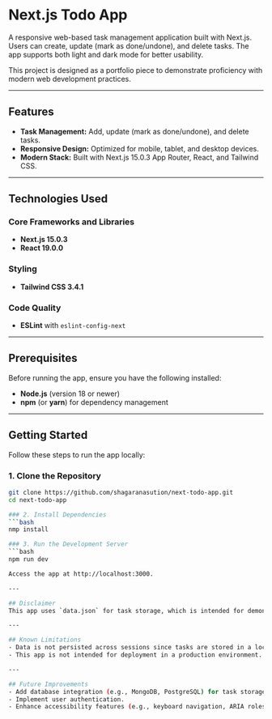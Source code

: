# Next.js Todo App

A responsive web-based task management application built with Next.js. Users can create, update (mark as done/undone), and delete tasks. The app supports both light and dark mode for better usability.

This project is designed as a portfolio piece to demonstrate proficiency with modern web development practices.

---

## Features

- **Task Management:** Add, update (mark as done/undone), and delete tasks.
- **Responsive Design:** Optimized for mobile, tablet, and desktop devices.
- **Modern Stack:** Built with Next.js 15.0.3 App Router, React, and Tailwind CSS.

---

## Technologies Used

### Core Frameworks and Libraries

- **Next.js 15.0.3**
- **React 19.0.0**

### Styling

- **Tailwind CSS 3.4.1**

### Code Quality

- **ESLint** with `eslint-config-next`

---

## Prerequisites

Before running the app, ensure you have the following installed:

- **Node.js** (version 18 or newer)
- **npm** (or **yarn**) for dependency management

---

## Getting Started

Follow these steps to run the app locally:

### 1. Clone the Repository

````bash
git clone https://github.com/shagaranasution/next-todo-app.git
cd next-todo-app

### 2. Install Dependencies
```bash
nmp install

### 3. Run the Development Server
```bash
npm run dev

Access the app at http://localhost:3000.

---

## Disclaimer
This app uses `data.json` for task storage, which is intended for demonstration purposes only. It is not suitable for production use.

---

## Known Limitations
- Data is not persisted across sessions since tasks are stored in a local file (data.json).
- This app is not intended for deployment in a production environment.

---

## Future Improvements
- Add database integration (e.g., MongoDB, PostgreSQL) for task storage.
- Implement user authentication.
- Enhance accessibility features (e.g., keyboard navigation, ARIA roles).
````
